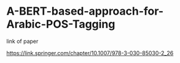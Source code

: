 # A-BERT-based-approach-for-Arabic-POS-Tagging

link of paper 

https://link.springer.com/chapter/10.1007/978-3-030-85030-2_26 
